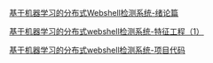 [基于机器学习的分布式Webshell检测系统-绪论篇](https://www.s0nnet.com/archives/fshell)

[基于机器学习的分布式webshell检测系统-特征工程（1）](http://www.s0nnet.com/archives/fshell-feature-1)

[基于机器学习的分布式webshell检测系统-项目代码](https://github.com/Lingerhk/fshell)
